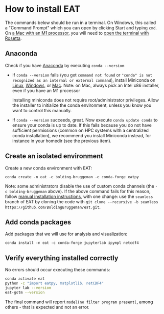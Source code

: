 # How to install EAT

The commands below should be run in a terminal. On Windows, this called a "Command Prompt" which you can open by clicking Start and typing `cmd`. On [a Mac with an M1 processor](https://en.wikipedia.org/wiki/Apple_M1#Products_that_use_the_Apple_M1_series), you will need to [open the terminal with Rosetta](https://www.byran.tech/html/how-to-make-a-rosetta-2-emulated-x86-terminal-on-arm-apple-silicon-chips.html).

## Anaconda

Check if you have [Anaconda](https://new.anaconda.com/products/distribution) by executing `conda --version`

* If `conda --version` fails (you get `command not found` or `"conda" is not recognized as an internal or external command`), install Miniconda on [Linux](https://conda.io/projects/conda/en/stable/user-guide/install/linux.html), [Windows](https://conda.io/projects/conda/en/stable/user-guide/install/windows.html), or [Mac](https://conda.io/projects/conda/en/stable/user-guide/install/macos.html). Note: on Mac, always pick an Intel x86 installer, even if you have an M1 processor

  Installing miniconda does not require root/administrator privileges. Allow the installer to initialize the conda environment, unless you know you want to control this manually.​

* If `conda --version` succeeds, great. Now execute `conda update conda` to ensure your conda is up to date. If this fails because you do not have sufficient permissions (common on HPC systems with a centralized conda installation), we recommend you install Miniconda instead, for instance in your homedir (see the previous item).

## Create an isolated environment

Create a new conda environment with EAT​:
   
```
conda create -n eat -c bolding-bruggeman -c conda-forge eatpy
```

Note: some administrators disable the use of custom conda channels (the `-c bolding-bruggeman` above). If the above command fails for this reason, follow [manual installation instructions](https://github.com/BoldingBruggeman/eat/wiki#building-and-installing-manually), with one change: use the `seamless` branch of EAT by cloning the code with `git clone --recursive -b seamless https://github.com/BoldingBruggeman/eat.git`.

## Add conda packages

Add packages that we will use for analysis and visualization​:

```
conda install -n eat -c conda-forge jupyterlab ipympl netcdf4
```

## Verify everything installed correctly

No errors should occur executing these commands​:

```bash
conda activate eat​
python -c "import eatpy, matplotlib, netCDF4"​
jupyter lab --version
eat-gotm --version
```

The final command will report `model(no filter program present)`, among others - that is expected and not an error.
